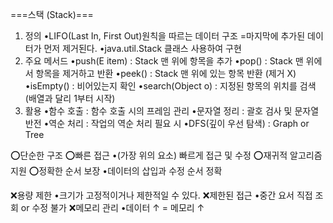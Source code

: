 ===스택 (Stack)===
1. 정의
   •LIFO(Last In, First Out)원칙을 따르는 데이터 구조
    =마지막에 추가된 데이터가 먼저 제거된다.
   •java.util.Stack 클래스 사용하여 구현
2. 주요 메서드
   •push(E item) : Stack 맨 위에 항목을 추가
   •pop() : Stack 맨 위에서 항목을 제거하고 반환
   •peek() : Stack 맨 위에 있는 항목 반환 (제거 X)
   •isEmpty() : 비어있는지 확인
   •search(Object o) : 지정된 항목의 위치를 검색
      (배열과 달리 1부터 시작)
3. 활용
   •함수 호출 : 함수 호출 시의 프레임 관리
   •문자열 정리 : 괄호 검사 및 문자열 반전
   •역순 처리 : 작업의 역순 처리 필요 시
   •DFS(깊이 우선 탐색) : Graph or Tree

⭕단순한 구조
⭕빠른 접근
    •(가장 위의 요소) 빠르게 접근 및 수정
⭕재귀적 알고리즘 지원
⭕정확한 순서 보장
    •데이터의 삽입과 수정 순서 정확

❌용량 제한
    •크기가 고정적이거나 제한적일 수 있다.
❌제한된 접근
    •중간 요서 직접 조회 or 수정 불가
❌메모리 관리
    •데이터 ↑ = 메모리 ↑